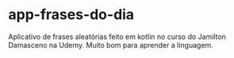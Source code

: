 # app-frases-do-dia
Aplicativo de frases aleatórias feito em kotlin no curso do Jamilton Damasceno na Udemy.
Muito bom para aprender a linguagem.
